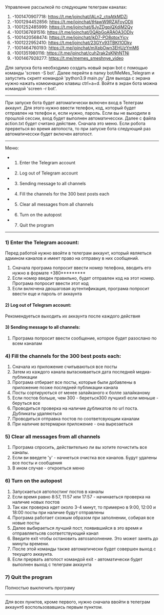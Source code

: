 Управление рассылкой по следующим телеграм каналах:
1) -1001470907718: https://t.me/joinchat/lALn2_ctqAtkMDZi
2) -1001294452856: https://t.me/joinchat/tHawW9RZAFoyODli
3) -1001252485999: https://t.me/joinchat/6JyZDgpiQXdjM2Qy
4) -1001367691516: https://t.me/joinchat/0QAbGoARA0A3ODIy
5) -1001420568474: https://t.me/joinchat/jkD7-PO8qtoxYjcy
6) -1001222952410: https://t.me/joinchat/23GYv93TBKI1ODky
7) -1001464760193: https://t.me/joinchat/mXpbOwn3EHUzYmM6
8) -1001351980116: https://t.me/joinchat/cuh2rak2sKNhNTNi
9) -1001467928277: https://t.me/memes_smeshnye_video


Для запуска бота необходимо создать новый экран bot с помощью команды 'screen -S bot'. Далее перейти в папку bot/MeMes_Telegram и запустить скрипт командой 'python3.9 main.py'
Для выхода с экрана нужно нажать комюинацию клавиш ctrl+a+d.
Войти в экран бота можна командой 'screen -r bot'.

-----

При запуске бота будет автоматически включен вход в Телеграм аккаунт.
Для этого нужно ввести телефон, код, который будет отправлен на телефон и, если нужно, пароль.
Если вы не выходили в прошлой сессии, вход будет выполнен автоматичесски.
Далее с файла action.txt будет считано действие. Сначала это меню.
Если робота прерветься во время автопоста, то при запуске бота следующий раз автоматичесски будет включен автопост.

-----

Меню:
* 1) Enter the Telegram account
* 2) Log out of Telegram account
* 3) Sending message to all channels
* 4) Fill the channels for the 300 best posts each
* 5) Clear all messages from all channels
* 6) Turn on the autopost
* 7) Quit the program

-----

### 1) Enter the Telegram account:
Перед работой нужно ввойти в телеграм аккаунт, который являеться админом каналов и имеет право на отправку в них сообщений.
1) Сначала програма попросит ввести номер телефона, вводить его нужно в формате +380*********
2) Если номер введен правильно, будет отправлен код на этот номер. Програма попросит ввести этот код
3) Если включена двошаговая аутентификация, програма попросит ввести еще и пароль от аккаунта


#### 2) Log out of Telegram account:
Рекомендуеться выходить их аккаунта после каждого действия


#### 3) Sending message to all channels:
1. Програма попросит ввести сообщение, которое будет разослано по всем каналам


### 4) Fill the channels for the 300 best posts each:
1. Сначала из приложение считываються все посты
2. Затем из каждого канала вытаскиваеться дата последней медиа-публикации
3. Програма отбирает все посты, которые были добавлены в приложение позже последней публикации канала
4. Посты сортируються от менее залайканого к болле залайканому
5. Если постов больше, чем 300 - береться300 лучшихб если меньше - беруться все
6. Проводиться проверка на наличие дубликатов по url поста. Дубликаты удаляються
7. Проводиться отправка постов по соответсвующим каналам
8. При наличие вотермарки приложение - она вырезаеться


### 5) Clear all messages from all channels
1. Програма спросить, действительно ли вы хотите почистить все каналы.
2. Если ви введете 'y' - начнеться очистка все каналов. Будут удалены все посты и сообщения
3. В ином случае - откроеться меню 


### 6) Turn on the autopost
1. Запускаеться автопостинг постов в каналы
2. Если время равно 8:57, 11:57 или 17:57 - начинаеться проверка на наличие новых постов
3. Так как проверка идет около 3-4 минут, то примерно в 9:00, 12:00 и 18:00 посты при наличие будут отправлены
4. Програма работает схожым образом при заполнении, собирая все новые посты
5. Далее выбираеться лучший пост, появившийся в это время и отправляетьсяв соответствующий канал
6. Введите exit чтобы остановить автозаполнение. Это может занять до минуты времени. 
7. После этой команды также автоматически будет совершен выход с текущего аккаунта.
8. Если прервать автопост командой exit - автоматически будет выполнен выход с телеграм аккаунта


### 7) Quit the program
Полностью выключить програму

-----

Для всех пунктов, кроме первого, нужно сначала ввойти в телеграм аккаунтб воспользовавшись первым пунктом.


